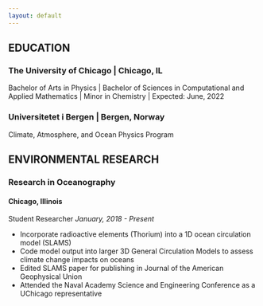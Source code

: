 ```yaml
---
layout: default
---
```


## EDUCATION
### The University of Chicago | Chicago, IL 
Bachelor of Arts in Physics | Bachelor of Sciences in Computational and Applied Mathematics | Minor in Chemistry | Expected: June, 2022

### Universitetet i Bergen | Bergen, Norway 
Climate, Atmosphere, and Ocean Physics Program

## ENVIRONMENTAL RESEARCH

### Research in Oceanography 
#### Chicago, Illinois
Student Researcher 
*January, 2018 - Present*
- Incorporate radioactive elements (Thorium) into a 1D ocean circulation model (SLAMS)
- Code model output into larger 3D General Circulation Models to assess climate change impacts on oceans
- Edited SLAMS paper for publishing in Journal of the American Geophysical Union
- Attended the Naval Academy Science and Engineering Conference as a UChicago representative
